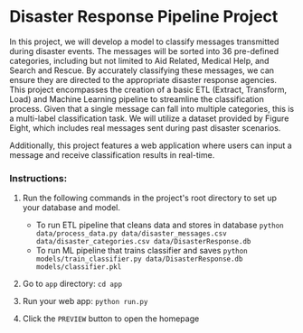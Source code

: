 # Disaster Response Pipeline Project


In this project, we will develop a model to classify messages transmitted during disaster events. The messages will be sorted into 36 pre-defined categories, including but not limited to Aid Related, Medical Help, and Search and Rescue. By accurately classifying these messages, we can ensure they are directed to the appropriate disaster response agencies. This project encompasses the creation of a basic ETL (Extract, Transform, Load) and Machine Learning pipeline to streamline the classification process. Given that a single message can fall into multiple categories, this is a multi-label classification task. We will utilize a dataset provided by Figure Eight, which includes real messages sent during past disaster scenarios.

Additionally, this project features a web application where users can input a message and receive classification results in real-time.




### Instructions:
1. Run the following commands in the project's root directory to set up your database and model.

    - To run ETL pipeline that cleans data and stores in database
        `python data/process_data.py data/disaster_messages.csv data/disaster_categories.csv data/DisasterResponse.db`
    - To run ML pipeline that trains classifier and saves
        `python models/train_classifier.py data/DisasterResponse.db models/classifier.pkl`

2. Go to `app` directory: `cd app`

3. Run your web app: `python run.py`

4. Click the `PREVIEW` button to open the homepage
